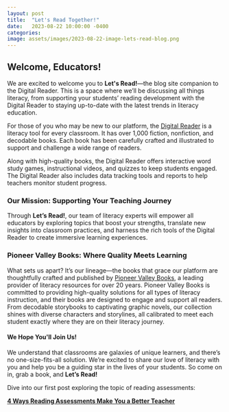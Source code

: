 ```yaml
---
layout: post
title:  "Let's Read Together!"
date:   2023-08-22 10:00:00 -0400
categories:
image: assets/images/2023-08-22-image-lets-read-blog.png
---
```


## Welcome, Educators!
We are excited to welcome you to **Let's Read!**—the blog site companion to the Digital Reader. This is a space where we’ll be discussing all things literacy, from supporting your students’ reading development with the Digital Reader to staying up-to-date with the latest trends in literacy education.

For those of you who may be new to our platform, the <a href="https://www.digitalreader.com/">Digital Reader</a> is a literacy tool for every classroom. It has over 1,000 fiction, nonfiction, and decodable books. Each book has been carefully crafted and illustrated to support and challenge a wide range of readers.

Along with high-quality books, the Digital Reader offers interactive word study games, instructional videos, and quizzes to keep students engaged. The Digital Reader also includes data tracking tools and reports to help teachers monitor student progress.

### Our Mission: Supporting Your Teaching Journey
Through **Let’s Read!**, our team of literacy experts will empower all educators by  exploring topics that boost your strengths, translate new insights into classroom practices, and harness the rich tools of the Digital Reader to create immersive learning experiences.

### Pioneer Valley Books: Where Quality Meets Learning
What sets us apart? It’s our lineage—the books that grace our platform are thoughtfully crafted and published by <a href="https://pioneervalleybooks.com/">Pioneer Valley Books</a>, a leading provider of literacy resources for over 20 years. Pioneer Valley Books is committed  to providing high-quality solutions for all types of literacy instruction, and their books are designed to engage and support all readers. From decodable storybooks to captivating graphic novels, our collection shines with diverse characters and storylines, all calibrated to meet each student exactly where they are on their literacy journey.

#### We Hope You'll Join Us!
We understand that classrooms are galaxies of unique learners, and  there’s no one-size-fits-all solution. We’re excited to share our love of  literacy with you and help you be a guiding star in the lives of your students. So come on in, grab a book, and **Let’s Read!**

Dive into our first post exploring the topic of reading assessments:

**<a href="{{ site.baseurl }}{% post_url 2023-08-16-4-ways-reading-assessments-make-you-a-better-teacher %}">4 Ways Reading Assessments Make You a Better Teacher</a>**

